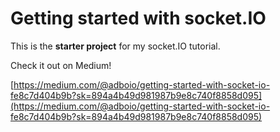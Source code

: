 # Getting started with socket.IO
This is the **starter project** for my socket.IO tutorial.

Check it out on Medium!

[https://medium.com/@adboio/getting-started-with-socket-io-fe8c7d404b9b?sk=894a4b49d981987b9e8c740f8858d095](https://medium.com/@adboio/getting-started-with-socket-io-fe8c7d404b9b?sk=894a4b49d981987b9e8c740f8858d095)
